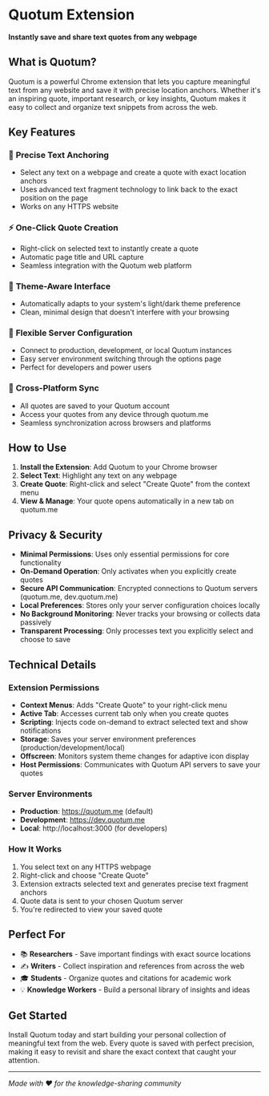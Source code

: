 <!-- markdownlint-disable MD036 MD034 -->

# Quotum Extension

**Instantly save and share text quotes from any webpage**

## What is Quotum?

Quotum is a powerful Chrome extension that lets you capture meaningful text from any website and save it with precise location anchors. Whether it's an inspiring quote, important research, or key insights, Quotum makes it easy to collect and organize text snippets from across the web.

## Key Features

### 🎯 **Precise Text Anchoring**

- Select any text on a webpage and create a quote with exact location anchors
- Uses advanced text fragment technology to link back to the exact position on the page
- Works on any HTTPS website

### ⚡ **One-Click Quote Creation**

- Right-click on selected text to instantly create a quote
- Automatic page title and URL capture
- Seamless integration with the Quotum web platform

### 🌙 **Theme-Aware Interface**

- Automatically adapts to your system's light/dark theme preference
- Clean, minimal design that doesn't interfere with your browsing

### 🔧 **Flexible Server Configuration**

- Connect to production, development, or local Quotum instances
- Easy server environment switching through the options page
- Perfect for developers and power users

### 📱 **Cross-Platform Sync**

- All quotes are saved to your Quotum account
- Access your quotes from any device through quotum.me
- Seamless synchronization across browsers and platforms

## How to Use

1. **Install the Extension**: Add Quotum to your Chrome browser
2. **Select Text**: Highlight any text on any webpage
3. **Create Quote**: Right-click and select "Create Quote" from the context menu
4. **View & Manage**: Your quote opens automatically in a new tab on quotum.me

## Privacy & Security

- **Minimal Permissions**: Uses only essential permissions for core functionality
- **On-Demand Operation**: Only activates when you explicitly create quotes
- **Secure API Communication**: Encrypted connections to Quotum servers (quotum.me, dev.quotum.me)
- **Local Preferences**: Stores only your server configuration choices locally
- **No Background Monitoring**: Never tracks your browsing or collects data passively
- **Transparent Processing**: Only processes text you explicitly select and choose to save

## Technical Details

### **Extension Permissions**

- **Context Menus**: Adds "Create Quote" to your right-click menu
- **Active Tab**: Accesses current tab only when you create quotes
- **Scripting**: Injects code on-demand to extract selected text and show notifications
- **Storage**: Saves your server environment preferences (production/development/local)
- **Offscreen**: Monitors system theme changes for adaptive icon display
- **Host Permissions**: Communicates with Quotum API servers to save your quotes

### **Server Environments**

- **Production**: https://quotum.me (default)
- **Development**: https://dev.quotum.me
- **Local**: http://localhost:3000 (for developers)

### **How It Works**

1. You select text on any HTTPS webpage
2. Right-click and choose "Create Quote"
3. Extension extracts selected text and generates precise text fragment anchors
4. Quote data is sent to your chosen Quotum server
5. You're redirected to view your saved quote

## Perfect For

- 📚 **Researchers** - Save important findings with exact source locations
- ✍️ **Writers** - Collect inspiration and references from across the web
- 🎓 **Students** - Organize quotes and citations for academic work
- 💡 **Knowledge Workers** - Build a personal library of insights and ideas

## Get Started

Install Quotum today and start building your personal collection of meaningful text from the web. Every quote is saved with perfect precision, making it easy to revisit and share the exact context that caught your attention.

---

_Made with ❤️ for the knowledge-sharing community_
